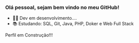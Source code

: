 ### Olá pessoal, sejam bem vindo no meu GitHub!

- 👨‍💻 Dev em desenvolvimento....
- 📚 Estudando: SQL, Git, Java, PHP, Doker e Web Full Stack

Perfil em Construção!!!
